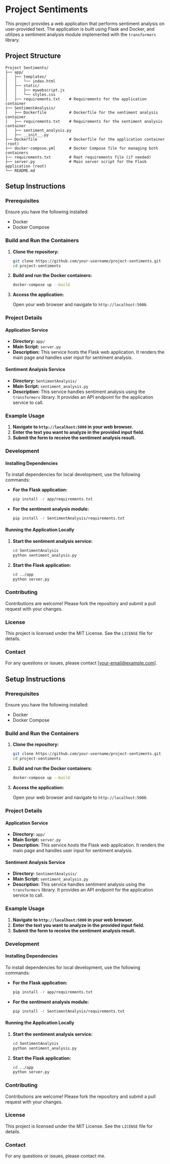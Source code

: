 # Project Sentiments

This project provides a web application that performs sentiment analysis on user-provided text. The application is built using Flask and Docker, and utilizes a sentiment analysis module implemented with the `transformers` library.

## Project Structure

```
Project Sentiments/
├── app/
│   ├── templates/
│   │   └── index.html
│   ├── static/
│   │   ├── mywebscript.js
│   │   └── styles.css
│   ├── requirements.txt    # Requirements for the application container
├── SentimentAnalysis/
│   ├── Dockerfile          # Dockerfile for the sentiment analysis container
│   ├── requirements.txt    # Requirements for the sentiment analysis container
│   ├── sentiment_analysis.py
│   ├── __init__.py
├── Dockerfile              # Dockerfile for the application container (root)
├── docker-compose.yml      # Docker Compose file for managing both containers
├── requirements.txt        # Root requirements file (if needed)
├── server.py               # Main server script for the Flask application (root)
└── README.md
```

## Setup Instructions

### Prerequisites

Ensure you have the following installed:
- Docker
- Docker Compose

### Build and Run the Containers

1. **Clone the repository:**

    ```bash
    git clone https://github.com/your-username/project-sentiments.git
    cd project-sentiments
    ```

2. **Build and run the Docker containers:**

    ```bash
    docker-compose up --build
    ```

3. **Access the application:**

    Open your web browser and navigate to `http://localhost:5000`.

### Project Details

#### Application Service

- **Directory:** `app/`
- **Main Script:** `server.py`
- **Description:** This service hosts the Flask web application. It renders the main page and handles user input for sentiment analysis.

#### Sentiment Analysis Service

- **Directory:** `SentimentAnalysis/`
- **Main Script:** `sentiment_analysis.py`
- **Description:** This service handles sentiment analysis using the `transformers` library. It provides an API endpoint for the application service to call.

### Example Usage

1. **Navigate to `http://localhost:5000` in your web browser.**
2. **Enter the text you want to analyze in the provided input field.**
3. **Submit the form to receive the sentiment analysis result.**

### Development

#### Installing Dependencies

To install dependencies for local development, use the following commands:

- **For the Flask application:**

    ```bash
    pip install -r app/requirements.txt
    ```

- **For the sentiment analysis module:**

    ```bash
    pip install -r SentimentAnalysis/requirements.txt
    ```

#### Running the Application Locally

1. **Start the sentiment analysis service:**

    ```bash
    cd SentimentAnalysis
    python sentiment_analysis.py
    ```

2. **Start the Flask application:**

    ```bash
    cd ../app
    python server.py
    ```

### Contributing

Contributions are welcome! Please fork the repository and submit a pull request with your changes.

### License

This project is licensed under the MIT License. See the `LICENSE` file for details.

### Contact

For any questions or issues, please contact [your-email@example.com].

## Setup Instructions

### Prerequisites

Ensure you have the following installed:
- Docker
- Docker Compose

### Build and Run the Containers

1. **Clone the repository:**

    ```bash
    git clone https://github.com/your-username/project-sentiments.git
    cd project-sentiments
    ```

2. **Build and run the Docker containers:**

    ```bash
    docker-compose up --build
    ```

3. **Access the application:**

    Open your web browser and navigate to `http://localhost:5000`.

### Project Details

#### Application Service

- **Directory:** `app/`
- **Main Script:** `server.py`
- **Description:** This service hosts the Flask web application. It renders the main page and handles user input for sentiment analysis.

#### Sentiment Analysis Service

- **Directory:** `SentimentAnalysis/`
- **Main Script:** `sentiment_analysis.py`
- **Description:** This service handles sentiment analysis using the `transformers` library. It provides an API endpoint for the application service to call.

### Example Usage

1. **Navigate to `http://localhost:5000` in your web browser.**
2. **Enter the text you want to analyze in the provided input field.**
3. **Submit the form to receive the sentiment analysis result.**

### Development

#### Installing Dependencies

To install dependencies for local development, use the following commands:

- **For the Flask application:**

    ```bash
    pip install -r app/requirements.txt
    ```

- **For the sentiment analysis module:**

    ```bash
    pip install -r SentimentAnalysis/requirements.txt
    ```

#### Running the Application Locally

1. **Start the sentiment analysis service:**

    ```bash
    cd SentimentAnalysis
    python sentiment_analysis.py
    ```

2. **Start the Flask application:**

    ```bash
    cd ../app
    python server.py
    ```

### Contributing

Contributions are welcome! Please fork the repository and submit a pull request with your changes.

### License

This project is licensed under the MIT License. See the `LICENSE` file for details.

### Contact

For any questions or issues, please contact me.

